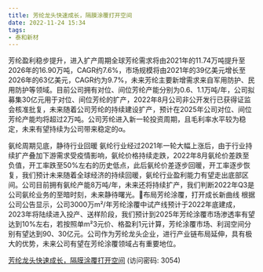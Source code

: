 ```yaml
---
title: 芳纶龙头快速成长，隔膜涂覆打开空间
date: 2022-11-24 15:34
tags:
- 泰和新材
---
```

芳纶盈利稳步提升，进入扩产周期全球芳纶需求将由2021年的11.74万吨提升至2026年的16.90万吨，CAGR约7.6%，市场规模将由2021年的39亿美元增长至2026年的63亿美元，CAGR约为9.7%，未来芳纶主要新增需求来自军用防护、民用防护等领域。目前公司拥有对位、间位芳纶产能分别为0.6、1.1万吨/年，公司拟募集30亿元用于对位、间位芳纶的扩产，2022年8月公司非公开发行已获得证监会核准批复，未来随着公司芳纶的持续建设扩产，预计在2025年公司对位、间位芳纶产能均将超过2万吨。公司芳纶进入新一轮投资周期，且毛利率水平较为稳定，未来有望持续为公司带来稳定的α。
<!-- more -->
氨纶周期见底，静待行业回暖
氨纶行业经过2021年一轮大幅上涨后，由于行业持续扩产叠加下游需求受疫情影响，氨纶价格持续走跌，2022年8月氨纶价差跌至负值，开工率跌至50%左右的历史低点，此后氨纶价差逐步回暖，开工率逐步恢复，我们预计未来随着全球经济的持续回暖，氨纶行业盈利能力有望走出底部区间。公司目前拥有氨纶产能8万吨/年，未来还将持续扩产，我们判断2022年Q3是公司氨纶业务的至暗时刻，未来静待曙光。布局芳纶涂覆，打开成长新曲线
根据公司公告显示，公司3000万m²/年芳纶涂覆中试产线预计于2022年底建成，2023年将陆续进入投产、送样阶段，我们预计到2025年芳纶涂覆市场渗透率有望达到10%左右，若按照单m²3元价、格盈利1元计算，芳纶涂覆市场、利润空间分别有望达到90、30亿元。公司作为芳纶龙头企业，进行产业链布局延伸，具有极大的优势，未来公司有望在芳纶涂覆领域占有重要地位。

[芳纶龙头快速成长，隔膜涂覆打开空间](https://url12.ctfile.com/f/3948612-731509871-f38869?p=3054)
(访问密码: 3054)
